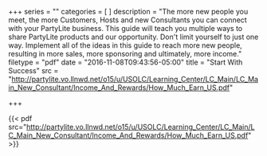 +++
series = ""
categories = [
]
description = "The more new people you meet, the more Customers, Hosts and new Consultants you can connect with your PartyLite business. This guide will teach you multiple ways to share PartyLite products and our opportunity. Don't limit yourself to just one way. Implement all of the ideas in this guide to reach more new people, resulting in more sales, more sponsoring and ultimately, more income."
filetype = "pdf"
date = "2016-11-08T09:43:56-05:00"
title = "Start With Success"
src = "http://partylite.vo.llnwd.net/o15/u/USOLC/Learning_Center/LC_Main/LC_Main_New_Consultant/Income_And_Rewards/How_Much_Earn_US.pdf"

+++

{{< pdf src="http://partylite.vo.llnwd.net/o15/u/USOLC/Learning_Center/LC_Main/LC_Main_New_Consultant/Income_And_Rewards/How_Much_Earn_US.pdf" >}}
